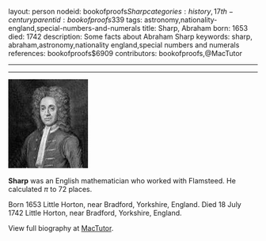layout: person
nodeid: bookofproofs$Sharp
categories: history,17th-century
parentid: bookofproofs$339
tags: astronomy,nationality-england,special-numbers-and-numerals
title: Sharp, Abraham
born: 1653
died: 1742
description: Some facts about Abraham Sharp
keywords: sharp, abraham,astronomy,nationality england,special numbers and numerals
references: bookofproofs$6909
contributors: bookofproofs,@MacTutor

---


---

![Sharp.jpg](https://github.com/bookofproofs/bookofproofs.github.io/blob/main/_sources/_assets/images/portraits/Sharp.jpg?raw=true)

**Sharp** was an English mathematician who worked with Flamsteed. He calculated $\pi$ to 72 places.

Born 1653 Little Horton, near Bradford, Yorkshire, England. Died 18 July 1742 Little Horton, near Bradford, Yorkshire, England.


View full biography at [MacTutor](https://mathshistory.st-andrews.ac.uk/Biographies/Sharp/).